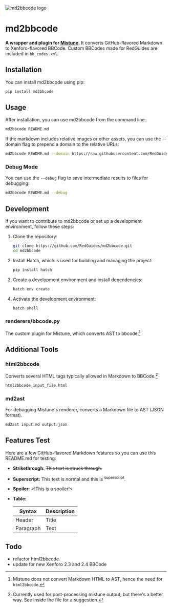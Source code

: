 ![md2bbcode logo](https://www.redguides.com/images/md2bbcode-logo.png)

# md2bbcode
**A wrapper and plugin for [Mistune](https://github.com/lepture/mistune).** It converts GitHub-flavored Markdown to Xenforo-flavored BBCode. Custom BBCodes made for RedGuides are included in `bb_codes.xml`.

## Installation

You can install md2bbcode using pip:

```bash
pip install md2bbcode
```

## Usage

After installation, you can use md2bbcode from the command line:

```bash
md2bbcode README.md
```

If the markdown includes relative images or other assets, you can use the --domain flag to prepend a domain to the relative URLs:

```bash
md2bbcode README.md --domain https://raw.githubusercontent.com/RedGuides/md2bbcode/main/
```

### Debug Mode

You can use the `--debug` flag to save intermediate results to files for debugging:

```bash
md2bbcode README.md --debug
```

## Development

If you want to contribute to md2bbcode or set up a development environment, follow these steps:

1. Clone the repository:
   ```bash
   git clone https://github.com/RedGuides/md2bbcode.git
   cd md2bbcode
   ```

2. Install Hatch, which is used for building and managing the project:
   ```bash
   pip install hatch
   ```

3. Create a development environment and install dependencies:
   ```bash
   hatch env create
   ```

4. Activate the development environment:
   ```bash
   hatch shell
   ```

### renderers/bbcode.py

The custom plugin for Mistune, which converts AST to bbcode.[^1]

[^1]: Mistune does not convert Markdown HTML to AST, hence the need for `html2bbcode`.

## Additional Tools

### html2bbcode

Converts several HTML tags typically allowed in Markdown to BBCode.[^2]

[^2]: Currently used for post-processing mistune output, but there's a better way. See inside the file for a suggestion.

```bash
html2bbcode input_file.html
```

### md2ast

For debugging Mistune's renderer, converts a Markdown file to AST (JSON format).

```bash
md2ast input.md output.json
```

## Features Test

Here are a few GitHub-flavored Markdown features so you can use this README.md for testing:

- **Strikethrough:** ~~This text is struck through.~~
- **Superscript:** This text is normal and this is <sup>superscript</sup>.
- **Spoiler:** >!This is a spoiler!<
- **Table:**

  | Syntax      | Description |
  | ----------- | ----------- |
  | Header      | Title       |
  | Paragraph   | Text        |

## Todo

- refactor html2bbcode
- update for new Xenforo 2.3 and 2.4 BBCode
